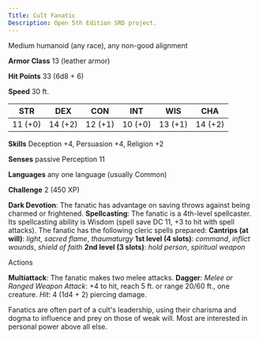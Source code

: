 ```yaml
---
Title: Cult Fanatic
Description: Open 5th Edition SRD project.
---
```


Medium humanoid (any race), any non-good alignment

**Armor Class** 13 (leather armor)

**Hit Points** 33 (6d8 + 6)

**Speed** 30 ft.

STR     | DEX     | CON     | INT     | WIS     | CHA
------- | ------- | ------- | ------- | ------- | -------
11 (+0) | 14 (+2) | 12 (+1) | 10 (+0) | 13 (+1) | 14 (+2)

**Skills** Deception +4, Persuasion +4, Religion +2

**Senses** passive Perception 11

**Languages** any one language (usually Common)

**Challenge** 2 (450 XP)

**Dark Devotion**: The fanatic has advantage on saving throws against being charmed or frightened. **Spellcasting**: The fanatic is a 4th-level spellcaster. Its spellcasting ability is Wisdom (spell save DC 11, +3 to hit with spell attacks). The fanatic has the following cleric spells prepared: **Cantrips (at will)**: _light_, _sacred flame_, _thaumaturgy_ **1st level (4 slots)**: _command_, _inflict wounds_, _shield of     faith_ **2nd level (3 slots)**: _hold person_, _spiritual weapon_

Actions

**Multiattack**: The fanatic makes two melee attacks. **Dagger**: _Melee or Ranged Weapon Attack_: +4 to hit, reach 5 ft.     or range 20/60 ft., one creature. _Hit_: 4 (1d4 + 2)     piercing damage.

Fanatics are often part of a cult's leadership, using their charisma and dogma to influence and prey on those of weak will. Most are interested in personal power above all else.

